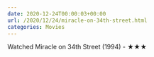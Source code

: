 ```yaml
---
date: 2020-12-24T00:00:03+00:00
url: /2020/12/24/miracle-on-34th-street.html
categories: Movies
---
```

Watched Miracle on 34th Street (1994) - ★★★





